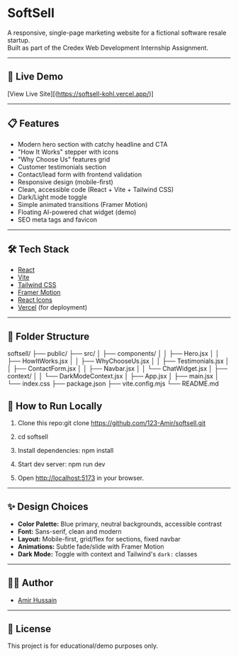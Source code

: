 # SoftSell

A responsive, single-page marketing website for a fictional software resale startup.  
Built as part of the Credex Web Development Internship Assignment.

---

## 🚀 Live Demo

[View Live Site][(https://softsell-kohl.vercel.app/)]

---

## 📋 Features

- Modern hero section with catchy headline and CTA
- "How It Works" stepper with icons
- "Why Choose Us" features grid
- Customer testimonials section
- Contact/lead form with frontend validation
- Responsive design (mobile-first)
- Clean, accessible code (React + Vite + Tailwind CSS)
- Dark/Light mode toggle
- Simple animated transitions (Framer Motion)
- Floating AI-powered chat widget (demo)
- SEO meta tags and favicon

---

## 🛠️ Tech Stack

- [React](https://react.dev/)
- [Vite](https://vitejs.dev/)
- [Tailwind CSS](https://tailwindcss.com/)
- [Framer Motion](https://www.framer.com/motion/)
- [React Icons](https://react-icons.github.io/react-icons/)
- [Vercel](https://vercel.com/) (for deployment)

---

## 📂 Folder Structure

softsell/
├── public/
├── src/
│ ├── components/
│ │ ├── Hero.jsx
│ │ ├── HowItWorks.jsx
│ │ ├── WhyChooseUs.jsx
│ │ ├── Testimonials.jsx
│ │ ├── ContactForm.jsx
│ │ ├── Navbar.jsx
│ │ └── ChatWidget.jsx
│ ├── context/
│ │ └── DarkModeContext.jsx
│ ├── App.jsx
│ ├── main.jsx
│ └── index.css
├── package.json
├── vite.config.mjs
└── README.md

## 📝 How to Run Locally

1. Clone this repo:git clone https://github.com/123-Amir/softsell.git
2. cd softsell
3. Install dependencies: npm install
4. Start dev server: npm run dev
   
5. Open [http://localhost:5173](http://localhost:5173) in your browser.

---

## ✨ Design Choices

- **Color Palette:** Blue primary, neutral backgrounds, accessible contrast
- **Font:** Sans-serif, clean and modern
- **Layout:** Mobile-first, grid/flex for sections, fixed navbar
- **Animations:** Subtle fade/slide with Framer Motion
- **Dark Mode:** Toggle with context and Tailwind's `dark:` classes

---
## 🙋‍♂️ Author

- [Amir Hussain](https://github.com/123-Amir)

---

## 📄 License

This project is for educational/demo purposes only.


